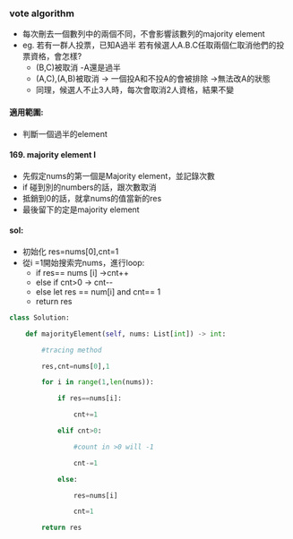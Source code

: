 ### vote algorithm
- 每次刪去一個數列中的兩個不同，不會影響該數列的majority element
- eg.
	若有一群人投票，已知A過半
	若有候選人A.B.C任取兩個仁取消他們的投票資格，會怎樣?
	 - (B,C)被取消 -A還是過半
	 - (A,C),(A,B)被取消
	   -> 一個投A和不投A的會被排除
	   ->無法改A的狀態
	 - 同理，候選人不止3人時，每次會取消2人資格，結果不變
#### 適用範圍:
- 判斷一個過半的element

#### 169. majority element I
- 先假定nums的第一個是Majority element，並記錄次數
- if 碰到別的numbers的話，跟次數取消
- 抵銷到0的話，就拿nums的值當新的res
- 最後留下的定是majority element
#### sol:
- 初始化 res=nums[0],cnt=1
- 從i =1開始搜索完nums，進行loop:
	- if res== nums [i] ->cnt++
	- else if cnt>0 -> cnt--
	- else let res == num[i] and cnt== 1
	- return res
```python
class Solution:

    def majorityElement(self, nums: List[int]) -> int:

        #tracing method

        res,cnt=nums[0],1

        for i in range(1,len(nums)):

            if res==nums[i]:

                cnt+=1

            elif cnt>0:

                #count in >0 will -1

                cnt-=1

            else:

                res=nums[i]

                cnt=1

        return res
```

